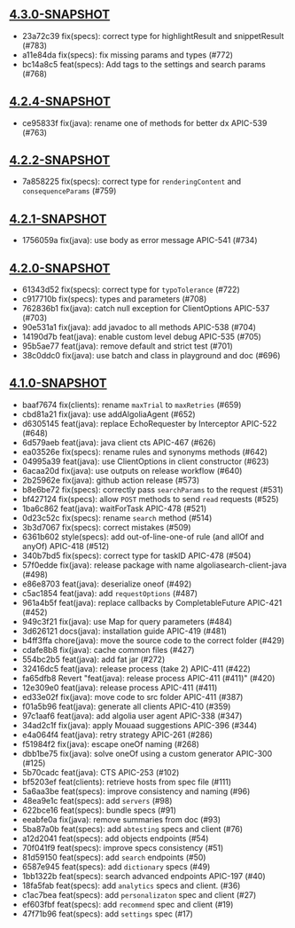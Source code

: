 ## [4.3.0-SNAPSHOT](https://github.com/algolia/algoliasearch-client-java-2/compare/4.2.4-SNAPSHOT...4.3.0-SNAPSHOT)

- 23a72c39 fix(specs): correct type for highlightResult and snippetResult (#783)
- a11e84da fix(specs): fix missing params and types (#772)
- bc14a8c5 feat(specs): Add tags to the settings and search params (#768)

## [4.2.4-SNAPSHOT](https://github.com/algolia/algoliasearch-client-java-2/compare/4.2.2-SNAPSHOT...4.2.4-SNAPSHOT)

- ce95833f fix(java): rename one of methods for better dx APIC-539 (#763)

## [4.2.2-SNAPSHOT](https://github.com/algolia/algoliasearch-client-java-2/compare/4.2.1-SNAPSHOT...4.2.2-SNAPSHOT)

- 7a858225 fix(specs): correct type for `renderingContent` and `consequenceParams` (#759)

## [4.2.1-SNAPSHOT](https://github.com/algolia/algoliasearch-client-java-2/compare/4.2.0-SNAPSHOT...4.2.1-SNAPSHOT)

- 1756059a fix(java): use body as error message APIC-541 (#734)

## [4.2.0-SNAPSHOT](https://github.com/algolia/algoliasearch-client-java-2/compare/4.1.0-SNAPSHOT...4.2.0-SNAPSHOT)

- 61343d52 fix(specs): correct type for `typoTolerance` (#722)
- c917710b fix(specs): types and parameters (#708)
- 762836b1 fix(java): catch null exception for ClientOptions APIC-537 (#703)
- 90e531a1 fix(java): add javadoc to all methods APIC-538 (#704)
- 14190d7b feat(java): enable custom level debug APIC-535 (#705)
- 95b5ae77 feat(java): remove default and strict test (#701)
- 38c0ddc0 fix(java): use batch and class in playground and doc (#696)

## [4.1.0-SNAPSHOT](https://github.com/algolia/algoliasearch-client-java-2/compare/4.0.0-SNAPSHOT...4.1.0-SNAPSHOT)

- baaf7674 fix(clients): rename `maxTrial` to `maxRetries` (#659)
- cbd81a21 fix(java): use addAlgoliaAgent (#652)
- d6305145 feat(java): replace EchoRequester by Interceptor APIC-522 (#648)
- 6d579aeb feat(java): java client cts APIC-467 (#626)
- ea03526e fix(specs): rename rules and synonyms methods (#642)
- 04995a39 feat(java): use ClientOptions in client constructor (#623)
- 6acaa20d fix(java): use outputs on release workflow (#640)
- 2b25962e fix(java): github action release (#573)
- b8e6be72 fix(specs): correctly pass `searchParams` to the request (#531)
- bf427124 fix(specs): allow `POST` methods to send `read` requests (#525)
- 1ba6c862 feat(java): waitForTask APIC-478 (#521)
- 0d23c52c fix(specs): rename `search` method (#514)
- 3b3d7067 fix(specs): correct mistakes (#509)
- 6361b602 style(specs): add out-of-line-one-of rule (and allOf and anyOf) APIC-418 (#512)
- 340b7bd5 fix(specs): correct type for taskID APIC-478 (#504)
- 57f0edde fix(java): release package with name algoliasearch-client-java (#498)
- e86e8703 feat(java): deserialize oneof (#492)
- c5ac1854 feat(java): add `requestOptions` (#487)
- 961a4b5f feat(java): replace callbacks by CompletableFuture APIC-421 (#452)
- 949c3f21 fix(java): use Map for query parameters (#484)
- 3d626121 docs(java): installation guide APIC-419 (#481)
- b4ff3ffa chore(java): move the source code to the correct folder (#429)
- cdafe8b8 fix(java): cache common files (#427)
- 554bc2b5 feat(java): add fat jar (#272)
- 32416dc5 feat(java): release process (take 2) APIC-411 (#422)
- fa65dfb8 Revert "feat(java): release process APIC-411 (#411)" (#420)
- 12e309e0 feat(java): release process APIC-411 (#411)
- ed33e02f fix(java): move code to src folder APIC-411 (#387)
- f01a5b96 feat(java): generate all clients APIC-410 (#359)
- 97c1aaf6 feat(java): add algolia user agent APIC-338 (#347)
- 34ad2c1f fix(java): apply Mouaad suggestions APIC-396 (#344)
- e4a064f4 feat(java): retry strategy APIC-261 (#286)
- f51984f2 fix(java): escape oneOf naming (#268)
- dbb1be75 fix(java): solve oneOf using a custom generator APIC-300 (#125)
- 5b70cadc feat(java): CTS APIC-253 (#102)
- bf5203ef feat(clients): retrieve hosts from spec file (#111)
- 5a6aa3be feat(specs): improve consistency and naming (#96)
- 48ea9e1c feat(specs): add `servers` (#98)
- 622bce16 feat(specs): bundle specs (#91)
- eeabfe0a fix(java): remove summaries from doc (#93)
- 5ba87a0b feat(specs): add `abtesting` specs and client (#76)
- a12d2041 feat(specs): add objects endpoints (#54)
- 70f041f9 feat(specs): improve specs consistency (#51)
- 81d59150 feat(specs): add `search` endpoints (#50)
- 6587e945 feat(specs): add `dictionary` specs (#49)
- 1bb1322b feat(specs): search advanced endpoints APIC-197 (#40)
- 18fa5fab feat(specs): add `analytics` specs and client. (#36)
- c1ac7bea feat(specs): add `personalizaton` spec and client (#27)
- ef603fbf feat(specs): add `recommend` spec and client (#19)
- 47f71b96 feat(specs): add `settings` spec (#17)
